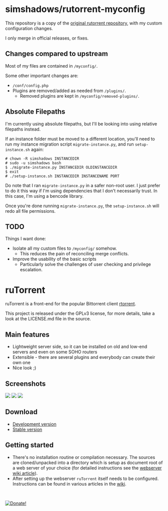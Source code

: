 # simshadows/rutorrent-myconfig

This repository is a copy of the [original rutorrent repository](https://github.com/Novik/ruTorrent), with my custom configuration changes.

I only merge in official releases, or fixes.

## Changes compared to upstream

Most of my files are contained in `/myconfig/`.

Some other important changes are:

- `/conf/config.php`
- Plugins are removed/added as needed from `/plugins/`.
	- Removed plugins are kept in `/myconfig/removed-plugins/`.

## Absolute Filepaths

I'm currently using absolute filepaths, but I'll be looking into using relative filepaths instead.

If an instance folder must be moved to a different location, you'll need to run my instance migration script `migrate-instance.py`, and run `setup-instance.sh` again:

```
# chown -R simshadows INSTANCEDIR
# sudo -u simshadows bash
$ ./migrate-instance.py INSTANCEDIR OLDINSTANCEDIR
$ exit
# ./setup-instance.sh INSTANCEDIR INSTANCENAME PORT
```

Do note that I ran `migrate-instance.py` in a safer non-root user. I just prefer to do it this way if I'm using dependencies that I don't necessarily trust. In this case, I'm using a bencode library.

Once you're done running `migrate-instance.py`, the `setup-instance.sh` will redo all file permissions.

## TODO

Things I want done:

- Isolate all my custom files to `/myconfig/` somehow.
	- This reduces the pain of reconciling merge conflicts.
- Improve the usability of the basic scripts
	- Particularly solve the challenges of user checking and privilege escalation.

# ruTorrent

ruTorrent is a front-end for the popular Bittorrent client [rtorrent](http://rakshasa.github.io/rtorrent).

This project is released under the GPLv3 license, for more details, take a look at the LICENSE.md file in the source.

## Main features

* Lightweight server side, so it can be installed on old and low-end servers and even on some SOHO routers
* Extensible - there are several plugins and everybody can create their own one
* Nice look ;) 

## Screenshots

[![](https://github.com/Novik/ruTorrent/wiki/images/scr1_small.jpg)](https://github.com/Novik/ruTorrent/wiki/images/scr1_big.jpg)
[![](https://github.com/Novik/ruTorrent/wiki/images/scr2_small.jpg)](https://github.com/Novik/ruTorrent/wiki/images/scr2_big.jpg)
[![](https://github.com/Novik/ruTorrent/wiki/images/scr3_small.jpg)](https://github.com/Novik/ruTorrent/wiki/images/scr3_big.jpg)

## Download

 * [Development version](https://github.com/Novik/ruTorrent/tarball/master)
 * [Stable version](https://github.com/Novik/ruTorrent/releases)

## Getting started

  * There's no installation routine or compilation necessary. The sources are cloned/unpacked into a directory which is setup as document root of a web server of your choice (for detailed instructions see the [webserver wiki article](https://github.com/Novik/ruTorrent/wiki/WebSERVER)).
  * After setting up the webserver `ruTorrent` itself needs to be configured. Instructions can be found in various articles in the [wiki](https://github.com/Novik/ruTorrent/wiki).
<br/>

<a href="https://www.paypal.com/cgi-bin/webscr?cmd=_s-xclick&hosted_button_id=6GTTAQWCGBMVA">![Donate!](https://www.paypal.com/en_US/i/btn/btn_donateCC_LG.gif)</a>
